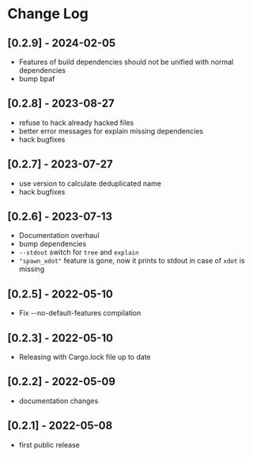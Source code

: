 # Change Log

## [0.2.9] - 2024-02-05
- Features of build dependencies should not be unified with normal dependencies
- bump bpaf

## [0.2.8] - 2023-08-27
- refuse to hack already hacked files
- better error messages for explain missing dependencies
- hack bugfixes


## [0.2.7] - 2023-07-27
- use version to calculate deduplicated name
- hack bugfixes

## [0.2.6] - 2023-07-13
- Documentation overhaul
- bump dependencies
- `--stdout` switch for `tree` and `explain`
- `"spawn_xdot"` feature is gone, now it prints to stdout in case of `xdot` is missing

## [0.2.5] - 2022-05-10
- Fix --no-default-features compilation

## [0.2.3] - 2022-05-10
- Releasing with Cargo.lock file up to date

## [0.2.2] - 2022-05-09
- documentation changes

## [0.2.1] - 2022-05-08
- first public release
